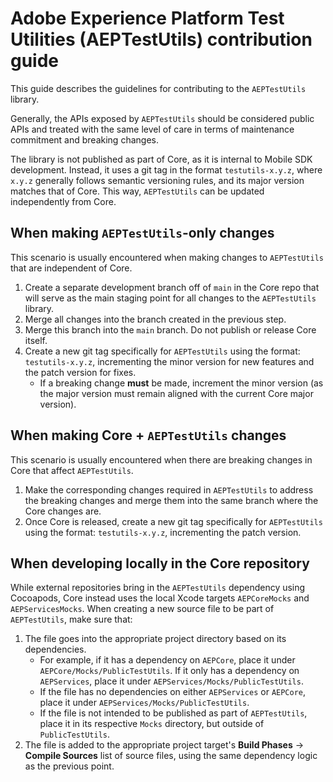 # Adobe Experience Platform Test Utilities (AEPTestUtils) contribution guide

This guide describes the guidelines for contributing to the `AEPTestUtils` library.

Generally, the APIs exposed by `AEPTestUtils` should be considered public APIs and treated with the same level of care in terms of maintenance commitment and breaking changes.

The library is not published as part of Core, as it is internal to Mobile SDK development. Instead, it uses a git tag in the format `testutils-x.y.z`, where `x.y.z` generally follows semantic versioning rules, and its major version matches that of Core. This way, `AEPTestUtils` can be updated independently from Core.

## When making `AEPTestUtils`-only changes

This scenario is usually encountered when making changes to `AEPTestUtils` that are independent of Core.

1. Create a separate development branch off of `main` in the Core repo that will serve as the main staging point for all changes to the `AEPTestUtils` library.
2. Merge all changes into the branch created in the previous step.
3. Merge this branch into the `main` branch. Do not publish or release Core itself.
4. Create a new git tag specifically for `AEPTestUtils` using the format: `testutils-x.y.z`, incrementing the minor version for new features and the patch version for fixes.
    * If a breaking change **must** be made, increment the minor version (as the major version must remain aligned with the current Core major version).

## When making Core + `AEPTestUtils` changes

This scenario is usually encountered when there are breaking changes in Core that affect `AEPTestUtils`.

1. Make the corresponding changes required in `AEPTestUtils` to address the breaking changes and merge them into the same branch where the Core changes are.
2. Once Core is released, create a new git tag specifically for `AEPTestUtils` using the format: `testutils-x.y.z`, incrementing the patch version.

## When developing locally in the Core repository

While external repositories bring in the `AEPTestUtils` dependency using Cocoapods, Core instead uses the local Xcode targets `AEPCoreMocks` and `AEPServicesMocks`. When creating a new source file to be part of `AEPTestUtils`, make sure that:

1. The file goes into the appropriate project directory based on its dependencies.
   * For example, if it has a dependency on `AEPCore`, place it under `AEPCore/Mocks/PublicTestUtils`. If it only has a dependency on `AEPServices`, place it under `AEPServices/Mocks/PublicTestUtils`.
   * If the file has no dependencies on either `AEPServices` or `AEPCore`, place it under `AEPServices/Mocks/PublicTestUtils`.
   * If the file is not intended to be published as part of `AEPTestUtils`, place it in its respective `Mocks` directory, but outside of `PublicTestUtils`.
2. The file is added to the appropriate project target's **Build Phases** -> **Compile Sources** list of source files, using the same dependency logic as the previous point.
